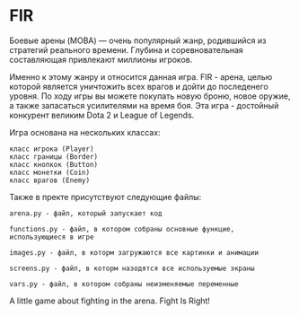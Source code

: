 # FIR

Боевые арены (MOBA) — очень популярный жанр, родившийся из стратегий реального времени. Глубина и соревновательная составляющая привлекают миллионы игроков.

Именно к этому жанру и относится данная игра. 
FIR - арена, целью которой является уничтожить всех врагов и дойти до последенего уровня.
По ходу игры вы можете покупать новую броню, новое оружие, а также запасаться усилителями на время боя.
Эта игра - достойный конкурент великим Dota 2 и League of Legends.

Игра основана на нескольких классах:
    
    класс игрока (Player)
    класс границы (Border)
    класс кнопкок (Button)
    класс монетки (Coin)
    класс врагов (Enemy)

Также в пректе присутствуют следующие файлы:

    arena.py - файл, который запускает код

    functions.py - файл, в котором собраны основные функцие, использующиеся в игре

    images.py - файл, в которм загружаются все картинки и анимации

    screens.py - файл, в которм назодятся все используемые экраны

    vars.py - файл, в котором собраны неизменяемые переменные

A little game about fighting in the arena. Fight Is Right!
